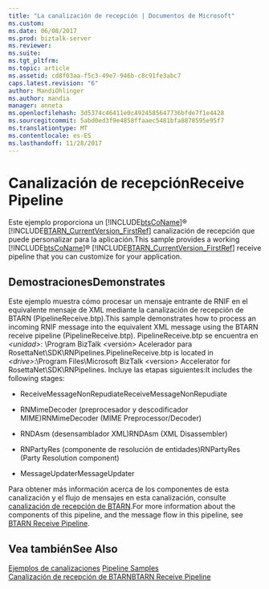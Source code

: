 ```yaml
---
title: "La canalización de recepción | Documentos de Microsoft"
ms.custom: 
ms.date: 06/08/2017
ms.prod: biztalk-server
ms.reviewer: 
ms.suite: 
ms.tgt_pltfrm: 
ms.topic: article
ms.assetid: cd8f03aa-f5c3-49e7-946b-c8c91fe3abc7
caps.latest.revision: "6"
author: MandiOhlinger
ms.author: mandia
manager: anneta
ms.openlocfilehash: 3d5374c46411e0c4924585647736bfde7f1e4428
ms.sourcegitcommit: 5abd0ed3f9e4858ffaaec5481bfa8878595e95f7
ms.translationtype: MT
ms.contentlocale: es-ES
ms.lasthandoff: 11/28/2017
---
```

# <a name="receive-pipeline"></a><span data-ttu-id="33c24-102">Canalización de recepción</span><span class="sxs-lookup"><span data-stu-id="33c24-102">Receive Pipeline</span></span>
<span data-ttu-id="33c24-103">Este ejemplo proporciona un [!INCLUDE[btsCoName](../../includes/btsconame-md.md)]® [!INCLUDE[BTARN_CurrentVersion_FirstRef](../../includes/btarn-currentversion-firstref-md.md)] canalización de recepción que puede personalizar para la aplicación.</span><span class="sxs-lookup"><span data-stu-id="33c24-103">This sample provides a working [!INCLUDE[btsCoName](../../includes/btsconame-md.md)]® [!INCLUDE[BTARN_CurrentVersion_FirstRef](../../includes/btarn-currentversion-firstref-md.md)] receive pipeline that you can customize for your application.</span></span>  
  
## <a name="demonstrates"></a><span data-ttu-id="33c24-104">Demostraciones</span><span class="sxs-lookup"><span data-stu-id="33c24-104">Demonstrates</span></span>  
 <span data-ttu-id="33c24-105">Este ejemplo muestra cómo procesar un mensaje entrante de RNIF en el equivalente mensaje de XML mediante la canalización de recepción de BTARN (PipelineReceive.btp).</span><span class="sxs-lookup"><span data-stu-id="33c24-105">This sample demonstrates how to process an incoming RNIF message into the equivalent XML message using the BTARN receive pipeline (PipelineReceive.btp).</span></span> <span data-ttu-id="33c24-106">PipelineReceive.btp se encuentra en  *\<unidad\>*: \Program BizTalk \<versión\> Acelerador para RosettaNet\SDK\RNPipelines.</span><span class="sxs-lookup"><span data-stu-id="33c24-106">PipelineReceive.btp is located in *\<drive\>*:\Program Files\Microsoft BizTalk \<version\> Accelerator for RosettaNet\SDK\RNPipelines.</span></span> <span data-ttu-id="33c24-107">Incluye las etapas siguientes:</span><span class="sxs-lookup"><span data-stu-id="33c24-107">It includes the following stages:</span></span>  
  
-   <span data-ttu-id="33c24-108">ReceiveMessageNonRepudiate</span><span class="sxs-lookup"><span data-stu-id="33c24-108">ReceiveMessageNonRepudiate</span></span>  
  
-   <span data-ttu-id="33c24-109">RNMimeDecoder (preprocesador y descodificador MIME)</span><span class="sxs-lookup"><span data-stu-id="33c24-109">RNMimeDecoder (MIME Preprocessor/Decoder)</span></span>  
  
-   <span data-ttu-id="33c24-110">RNDAsm (desensamblador XML)</span><span class="sxs-lookup"><span data-stu-id="33c24-110">RNDAsm (XML Disassembler)</span></span>  
  
-   <span data-ttu-id="33c24-111">RNPartyRes (componente de resolución de entidades)</span><span class="sxs-lookup"><span data-stu-id="33c24-111">RNPartyRes (Party Resolution component)</span></span>  
  
-   <span data-ttu-id="33c24-112">MessageUpdater</span><span class="sxs-lookup"><span data-stu-id="33c24-112">MessageUpdater</span></span>  
  
 <span data-ttu-id="33c24-113">Para obtener más información acerca de los componentes de esta canalización y el flujo de mensajes en esta canalización, consulte [canalización de recepción de BTARN](../../adapters-and-accelerators/accelerator-rosettanet/btarn-receive-pipeline.md).</span><span class="sxs-lookup"><span data-stu-id="33c24-113">For more information about the components of this pipeline, and the message flow in this pipeline, see [BTARN Receive Pipeline](../../adapters-and-accelerators/accelerator-rosettanet/btarn-receive-pipeline.md).</span></span>  
  
## <a name="see-also"></a><span data-ttu-id="33c24-114">Vea también</span><span class="sxs-lookup"><span data-stu-id="33c24-114">See Also</span></span>  
 <span data-ttu-id="33c24-115">[Ejemplos de canalizaciones](../../adapters-and-accelerators/accelerator-rosettanet/pipeline-samples.md) </span><span class="sxs-lookup"><span data-stu-id="33c24-115">[Pipeline Samples](../../adapters-and-accelerators/accelerator-rosettanet/pipeline-samples.md) </span></span>  
 [<span data-ttu-id="33c24-116">Canalización de recepción de BTARN</span><span class="sxs-lookup"><span data-stu-id="33c24-116">BTARN Receive Pipeline</span></span>](../../adapters-and-accelerators/accelerator-rosettanet/btarn-receive-pipeline.md)